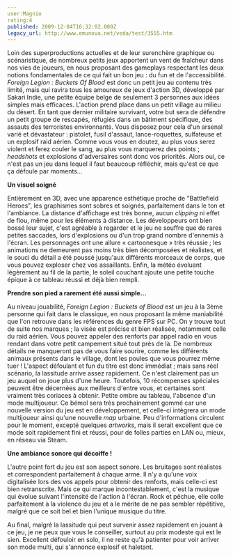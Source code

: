 ```yaml
---
user:Magnio
rating:4
published: 2009-12-04T16:32:02.000Z
legacy_url: http://www.emunova.net/veda/test/3555.htm
---
```

Loin des superproductions actuelles et de leur surenchère graphique ou scénaristique, de nombreux petits jeux apportent un vent de fraîcheur dans nos vies de joueurs, en nous proposant des gameplays respectant les deux notions fondamentales de ce qui fait un bon jeu : du fun et de l'accessibilité. _Foreign Legion : Buckets Of Blood_ est donc un petit jeu au contenu très limité, mais qui ravira tous les amoureux de jeux d'action 3D, développé par Sakari Indie, une petite équipe belge de seulement 3 personnes aux idées simples mais efficaces. L'action prend place dans un petit village au milieu du désert. En tant que dernier militaire survivant, votre but sera de défendre un petit groupe de rescapés, réfugiés dans un bâtiment spécifique, des assauts des terroristes environnants. Vous disposez pour cela d'un arsenal varié et dévastateur : pistolet, fusil d'assaut, lance-roquettes, sulfateuse et un explosif raid aérien. Comme vous vous en doutez, au plus vous serez violent et ferez couler le sang, au plus vous marquerez des points ; _headshots_ et explosions d'adversaires sont donc vos priorités. Alors oui, ce n'est pas un jeu dans lequel il faut beaucoup réfléchir, mais qu'est ce que ça défoule par moments...  

  

**Un visuel soigné**  

Entièrement en 3D, avec une apparence esthétique proche de "Battlefield Heroes", les graphismes sont sobres et soignés, parfaitement dans le ton et l'ambiance. La distance d'affichage est très bonne, aucun _clipping_ ni effet de flou, même pour les éléments à distance. Les développeurs ont bien bossé leur sujet, c'est agréable à regarder et le jeu ne souffre que de rares petites saccades, lors d'explosions ou d'un trop grand nombre d'ennemis à l'écran. Les personnages ont une allure « cartoonesque » très réussie ; les animations ne demeurent pas moins très bien décomposées et réalistes, et le souci du détail a été poussé jusqu'aux différents morceaux de corps, que vous pouvez exploser chez vos assaillants. Enfin, la météo évoluant légèrement au fil de la partie, le soleil couchant ajoute une petite touche épique à ce tableau réussi et déjà bien rempli.  

  

**Prendre son pied a rarement été aussi simple...**  

Au niveau jouabilité, _Foreign Legion : Buckets of Blood_ est un jeu à la 3ème personne qui fait dans le classique, en nous proposant la même maniabilité que l'on retrouve dans les références du genre FPS sur PC. On y trouve tout de suite nos marques ; la visée est précise et bien réalisée, notamment celle du raid aérien. Vous pouvez appeler des renforts par appel radio en vous rendant dans votre petit campement situé tout près de là. De nombreux détails ne manqueront pas de vous faire sourire, comme les différents animaux présents dans le village, dont les poules que vous pourrez même tuer ! L'aspect défoulant et fun du titre est donc immédiat ; mais sans réel scénario, la lassitude arrive assez rapidement. Ce n'est clairement pas un jeu auquel on joue plus d'une heure. Toutefois, 10 récompenses spéciales peuvent être décernées aux meilleurs d'entre vous, et certaines sont vraiment très coriaces à obtenir. Petite ombre au tableau, l'absence d'un mode multijoueur. Ce bémol sera très prochainement gommé car une nouvelle version du jeu est en développement, et celle-ci intègrera un mode multijoueur ainsi qu'une nouvelle _map_ urbaine. Peu d'informations circulent pour le moment, excepté quelques _artworks_, mais il serait excellent que ce mode soit rapidement fini et réussi, pour de folles parties en LAN ou, mieux, en réseau via Steam.  

  

**Une ambiance sonore qui décoiffe !**  

L'autre point fort du jeu est son aspect sonore. Les bruitages sont réalistes et correspondent parfaitement à chaque arme. Il n'y a qu'une voix digitalisée lors des vos appels pour obtenir des renforts, mais celle-ci est bien retranscrite. Mais ce qui marque incontestablement, c'est la musique qui évolue suivant l'intensité de l'action à l'écran. Rock et pêchue, elle colle parfaitement à la violence du jeu et a le mérite de ne pas sembler répétitive, malgré que ce soit bel et bien l'unique musique du titre.  

  

Au final, malgré la lassitude qui peut survenir assez rapidement en jouant à ce jeu, je ne peux que vous le conseiller, surtout au prix modeste qui est le sien. Excellent défouloir en solo, il ne reste qu'à patienter pour voir arriver son mode multi, qui s'annonce explosif et haletant.
